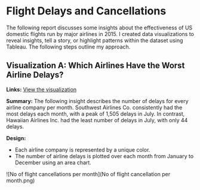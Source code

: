 # Flight Delays and Cancellations

The following report discusses some insights about the effectiveness of US domestic flights run by major airlines in 2015. I created data visualizations to reveal insights, tell a story, or highlight patterns within the dataset using Tableau. The following steps outline my approach.

## Visualization A: Which Airlines Have the Worst Airline Delays?

**Links:**
[View the visualization](https://public.tableau.com/shared/4K2PM6ZNC?:display_count=n&:origin=viz_share_link)

**Summary:**
The following insight describes the number of delays for every airline company per month. Southwest Airlines Co. consistently had the most delays each month, with a peak of 1,505 delays in July. In contrast, Hawaiian Airlines Inc. had the least number of delays in July, with only 44 delays.

**Design:**
- Each airline company is represented by a unique color.
- The number of airline delays is plotted over each month from January to December using an area chart.

![No of flight cancellations per month](No of flight cancellation per month.png)
